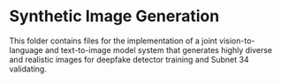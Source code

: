 
# Synthetic Image Generation

This folder contains files for the implementation of a joint vision-to-language and text-to-image model system that generates highly diverse and realistic images for deepfake detector training and Subnet 34 validating.
